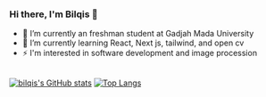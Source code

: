 ### Hi there, I'm Bilqis 👋

- 🔭 I’m currently an freshman student at Gadjah Mada University
- 🌱 I’m currently learning React, Next js, tailwind, and open cv
- ⚡ I'm interested in software development and image procession
<br></br>


[![bilqis's GitHub stats](https://github-readme-stats.vercel.app/api?username=lavieenbii)](https://github.com/anuraghazra/github-readme-stats)
[![Top Langs](https://github-readme-stats.vercel.app/api/top-langs/?username=lavieenbii&layout=compact)](https://github.com/anuraghazra/github-readme-stats)
